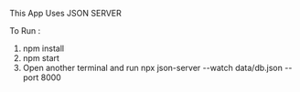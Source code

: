 This App Uses JSON SERVER

To Run : 
 1. npm install
 2. npm start 
 3. Open another terminal and run npx json-server --watch data/db.json --port 8000